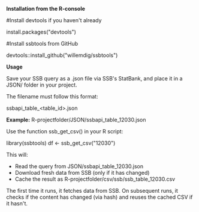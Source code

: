 **Installation from the R-console**

#Install devtools if you haven't already

install.packages("devtools")

#Install ssbtools from GitHub

devtools::install_github("willemdig/ssbtools")

**Usage**

Save your SSB query as a .json file via SSB's StatBank, and place it in a JSON/ folder in your project.

The filename must follow this format:

ssbapi_table_<table_id>.json

**Example:**
R-projectfolder/JSON/ssbapi_table_12030.json

Use the function ssb_get_csv() in your R script:

library(ssbtools)
df <- ssb_get_csv("12030")

This will:
- Read the query from JSON/ssbapi_table_12030.json
- Download fresh data from SSB (only if it has changed)
- Cache the result as R-projectfolder/csv/ssb/ssb_table_12030.csv



The first time it runs, it fetches data from SSB.
On subsequent runs, it checks if the content has changed (via hash) and reuses the cached CSV if it hasn't.
